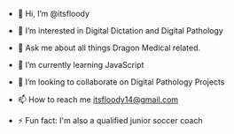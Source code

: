 - 👋 Hi, I’m @itsfloody
- 👀 I’m interested in Digital Dictation and Digital Pathology
- 💬 Ask me about all things Dragon Medical related.
- 🌱 I’m currently learning JavaScript
- 👯 I’m looking to collaborate on Digital Pathology Projects
- 📫 How to reach me itsfloody14@gmail.com

- ⚡ Fun fact: I'm also a qualified junior soccer coach
